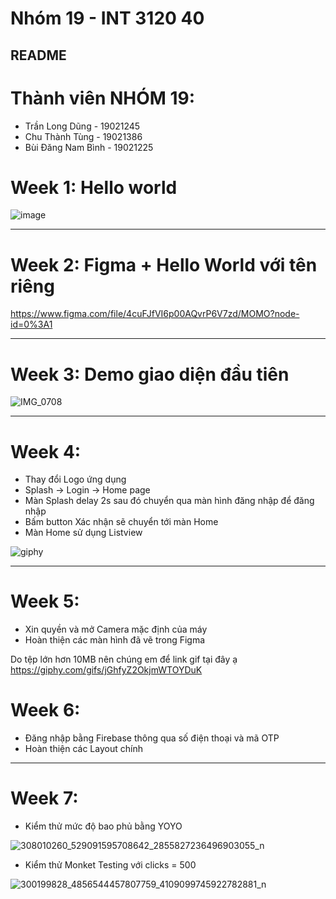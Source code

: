# Nhóm 19 - INT 3120 40

## README    

# Thành viên NHÓM 19: 
* Trần Long Dũng - 19021245
* Chu Thành Tùng - 19021386
* Bùi Đăng Nam Bình - 19021225

# Week 1: Hello world


![image](https://user-images.githubusercontent.com/62632444/190583727-120a6125-c1f7-4ba7-8487-20448ed0088f.png)

----

# Week 2: Figma + Hello World với tên riêng

https://www.figma.com/file/4cuFJfVI6p00AQvrP6V7zd/MOMO?node-id=0%3A1

----

# Week 3: Demo giao diện đầu tiên
![IMG_0708](https://user-images.githubusercontent.com/62632444/193206758-0523a60a-fdb4-44cd-8fc5-5b993c1a264f.gif)

----

# Week 4: 
* Thay đổi Logo ứng dụng
* Splash -> Login -> Home page
* Màn Splash delay 2s sau đó chuyển qua màn hình đăng nhập để đăng nhập
* Bấm button Xác nhận sẽ chuyển tới màn Home
* Màn Home sử dụng Listview

![giphy](https://user-images.githubusercontent.com/62632444/193201226-9ce2caa0-bf6a-4576-aea1-d5022397bb54.gif)

----

# Week 5:
* Xin quyền và mở Camera mặc định của máy
* Hoàn thiện các màn hình đã vẽ trong Figma

Do tệp lớn hơn 10MB nên chúng em để link gif tại đây ạ
https://giphy.com/gifs/jGhfyZ2OkjmWTOYDuK

# Week 6: 
* Đăng nhập bằng Firebase thông qua số điện thoại và mã OTP
* Hoàn thiện các Layout chính

----

# Week 7:
* Kiểm thử mức độ bao phủ bằng YOYO

![308010260_529091595708642_2855827236496903055_n](https://user-images.githubusercontent.com/62632444/197124246-b9bc25e1-de8c-4657-ae0d-87f718993362.png)

* Kiểm thử Monket Testing với clicks = 500

![300199828_4856544457807759_4109099745922782881_n](https://user-images.githubusercontent.com/62632444/197124338-8332e324-7dda-4e7f-9c78-036cf3b8a106.png)


